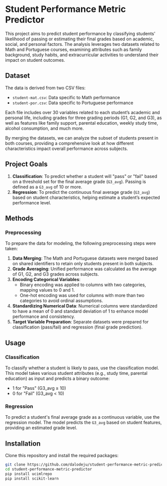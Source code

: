 # Student Performance Metric Predictor

This project aims to predict student performance by classifying students' likelihood of passing or estimating their final grades based on academic, social, and personal factors. The analysis leverages two datasets related to Math and Portuguese courses, examining attributes such as family background, study habits, and extracurricular activities to understand their impact on student outcomes.

## Dataset

The data is derived from two CSV files:
- `student-mat.csv`: Data specific to Math performance
- `student-por.csv`: Data specific to Portuguese performance

Each file includes over 30 variables related to each student’s academic and personal life, including grades for three grading periods (G1, G2, and G3), as well as features like family support, parental education, weekly study time, alcohol consumption, and much more. 

By merging the datasets, we can analyze the subset of students present in both courses, providing a comprehensive look at how different characteristics impact overall performance across subjects.

## Project Goals

1. **Classification**: To predict whether a student will "pass" or "fail" based on a threshold set for the final average grade (`G3_avg`). Passing is defined as a `G3_avg` of 10 or more.
2. **Regression**: To predict the continuous final average grade (`G3_avg`) based on student characteristics, helping estimate a student’s expected performance level.

## Methods

### Preprocessing

To prepare the data for modeling, the following preprocessing steps were taken:

1. **Data Merging**: The Math and Portuguese datasets were merged based on shared identifiers to retain only students present in both subjects.
2. **Grade Averaging**: Unified performance was calculated as the average of G1, G2, and G3 grades across subjects.
3. **Encoding Categorical Variables**:
   - Binary encoding was applied to columns with two categories, mapping values to 0 and 1.
   - One-hot encoding was used for columns with more than two categories to avoid ordinal assumptions.
4. **Standardizing Numerical Data**: Numerical columns were standardized to have a mean of 0 and standard deviation of 1 to enhance model performance and consistency.
5. **Target Variable Preparation**: Separate datasets were prepared for classification (pass/fail) and regression (final grade prediction).

## Usage

### Classification

To classify whether a student is likely to pass, use the classification model. This model takes various student attributes (e.g., study time, parental education) as input and predicts a binary outcome:
- 1 for "Pass" (G3_avg ≥ 10)
- 0 for "Fail" (G3_avg < 10)

### Regression

To predict a student's final average grade as a continuous variable, use the regression model. The model predicts the `G3_avg` based on student features, providing an estimated grade level.

## Installation

Clone this repository and install the required packages:

```bash
git clone https://github.com/dalodeju/student-performance-metric-predictor
cd student-performance-metric-predictor
pip install ucimlrepo
pip install scikit-learn
